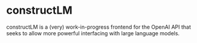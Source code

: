 # constructLM

constructLM is a (very) work-in-progress frontend for the OpenAI API that seeks to allow more powerful interfacing with large language models.
